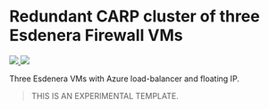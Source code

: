 # Redundant CARP cluster of three Esdenera Firewall VMs

<a href="https://portal.azure.com/#create/Microsoft.Template/uri/https%3A%2F%2Fraw.githubusercontent.com%2FEsdenera%2Fesdenera-azure-templates%2Fmaster%2Fesdenera-carp-lb-triple%2Fazuredeploy.json" target="_blank">
  <img src="http://azuredeploy.net/deploybutton.png"/>
</a>
<a href="http://armviz.io/#/?load=https%3A%2F%2Fraw.githubusercontent.com%2FEsdenera%2Fesdenera-azure-templates%2Fmaster%2Fesdenera-carp-lb-triple%2Fazuredeploy.json" target="_blank">
  <img src="http://armviz.io/visualizebutton.png"/>
</a>

Three Esdenera VMs with Azure load-balancer and floating IP.

> THIS IS AN EXPERIMENTAL TEMPLATE.
